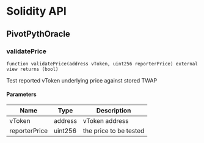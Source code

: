# Solidity API

## PivotPythOracle

### validatePrice

```solidity
function validatePrice(address vToken, uint256 reporterPrice) external view returns (bool)
```

Test reported vToken underlying price against stored TWAP

#### Parameters

| Name | Type | Description |
| ---- | ---- | ----------- |
| vToken | address | vToken address |
| reporterPrice | uint256 | the price to be tested |

